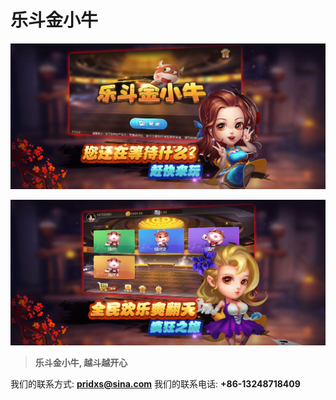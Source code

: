 # 乐斗金小牛

![](X012x.jpg)


![](O10Xx.jpg)


>**乐斗金小牛, 越斗越开心**


我们的联系方式: **pridxs@sina.com**
我们的联系电话: **+86-13248718409**
